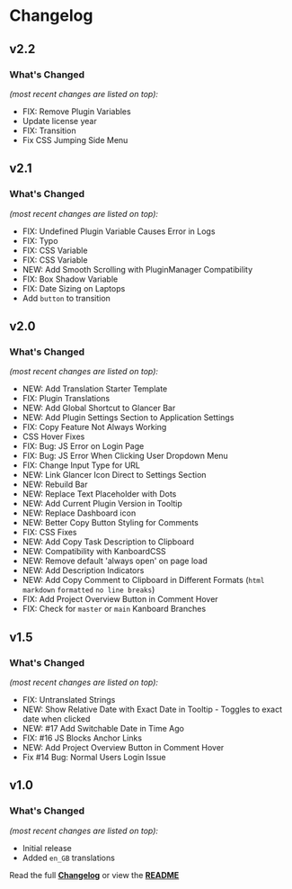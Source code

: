 # Changelog


## v2.2

### What's Changed

_(most recent changes are listed on top):_
- FIX: Remove Plugin Variables
- Update license year
- FIX: Transition
- Fix CSS Jumping Side Menu


## v2.1

### What's Changed

_(most recent changes are listed on top):_
- FIX: Undefined Plugin Variable Causes Error in Logs
- FIX: Typo
- FIX: CSS Variable
- FIX: CSS Variable
- NEW: Add Smooth Scrolling with PluginManager Compatibility
- FIX: Box Shadow Variable
- FIX: Date Sizing on Laptops
- Add `button` to transition


## v2.0

### What's Changed

_(most recent changes are listed on top):_
- NEW: Add Translation Starter Template
- FIX: Plugin Translations
- NEW: Add Global Shortcut to Glancer Bar
- NEW: Add Plugin Settings Section to Application Settings
- FIX: Copy Feature Not Always Working
- CSS Hover Fixes
- FIX: Bug: JS Error on Login Page
- FIX: Bug: JS Error When Clicking User Dropdown Menu
- FIX: Change Input Type for URL
- NEW: Link Glancer Icon Direct to Settings Section
- NEW: Rebuild Bar
- NEW: Replace Text Placeholder with Dots
- NEW: Add Current Plugin Version in Tooltip
- NEW: Replace Dashboard icon
- NEW: Better Copy Button Styling for Comments
- FIX: CSS Fixes
- NEW: Add Copy Task Description to Clipboard
- NEW: Compatibility with KanboardCSS
- NEW: Remove default 'always open' on page load
- NEW: Add Description Indicators
- NEW: Add Copy Comment to Clipboard in Different Formats (`html` `markdown` `formatted` `no line breaks`)
- FIX: Add Project Overview Button in Comment Hover
- FIX: Check for `master` or `main` Kanboard Branches


## v1.5

### What's Changed

_(most recent changes are listed on top):_
- FIX: Untranslated Strings
- NEW: Show Relative Date with Exact Date in Tooltip - Toggles to exact date when clicked
- NEW: #17 Add Switchable Date in Time Ago
- FIX: #16 JS Blocks Anchor Links
- NEW: Add Project Overview Button in Comment Hover
- Fix #14 Bug: Normal Users Login Issue


## v1.0

### What's Changed

_(most recent changes are listed on top):_
- Initial release
- Added `en_GB` translations


Read the full [**Changelog**](../master/changelog.md "See changes") or view the [**README**](../master/README.md "View README")
